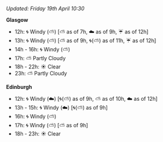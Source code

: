 *Updated: Friday 19th April 10:30*

**Glasgow**

* 12h: :cyclone: Windy (:partly_sunny:) [:partly_sunny: as of 7h, :cloud: as of 9h, :umbrella: as of 12h]
* 13h: :cyclone: Windy (:partly_sunny:) [:partly_sunny: as of 9h, :cyclone:(:partly_sunny:) as of 11h, :umbrella: as of 12h]
* 14h - 16h: :cyclone: Windy (:partly_sunny:)
* 17h: :partly_sunny: Partly Cloudy
* 18h - 22h: :sunny: Clear
* 23h: :partly_sunny: Partly Cloudy

**Edinburgh**

* 12h: :cyclone: Windy (:cloud:) [:cyclone:(:partly_sunny:) as of 9h, :partly_sunny: as of 10h, :cloud: as of 12h]
* 13h - 15h: :cyclone: Windy (:cloud:) [:cyclone:(:partly_sunny:) as of 9h]
* 16h: :cyclone: Windy (:partly_sunny:)
* 17h: :cyclone: Windy (:partly_sunny:) [:partly_sunny: as of 9h]
* 18h - 23h: :sunny: Clear
